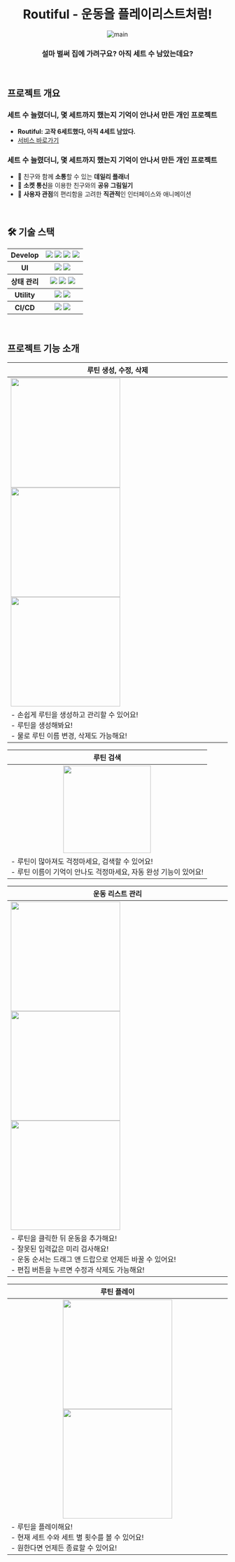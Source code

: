 <div align=center>

# Routiful - 운동을 플레이리스트처럼!
![main](https://github.com/user-attachments/assets/8a1d5db5-38be-4fa7-bf36-f84dc01c47e1)
### 설마 벌써 집에 가려구요? 아직 세트 수 남았는데요?


</div>

<br>

<div align=left>

## 프로젝트 개요
### 세트 수 늘렸더니, 몇 세트까지 했는지 기억이 안나서 만든 개인 프로젝트
- **Routiful: 고작 6세트했다, 아직 4세트 남았다.**
- [서비스 바로가기](https://routiful.vercel.app/)

### 세트 수 늘렸더니, 몇 세트까지 했는지 기억이 안나서 만든 개인 프로젝트
- 📆 친구와 함께 **소통**할 수 있는 **데일리 플래너**
- 📓 **소켓 통신**을 이용한 친구와의 **공유 그림일기**
- 🙋 **사용자 관점**의 편리함을 고려한 **직관적**인 인터페이스와 애니메이션

<br>


## 🛠️ 기술 스택
<table >
  <tr>
    <th>Develop</th>
    <th>
      <img src="https://img.shields.io/badge/REACT-61DAFB?style=flat-square&logo=React&logoColor=white"/> 
      <img src="https://img.shields.io/badge/NEXT-000000?style=flat-square&logo=nextdotjs&logoColor=white"/>
      <img src="https://img.shields.io/badge/TypeScript-3178C6?style=flat-square&logo=TypeScript&logoColor=white"/>
      <img src="https://img.shields.io/badge/PWA-5A0FC8?style=flat-square&logo=PWA&logoColor=white"/>
    </th>
  </tr>
  <tr>
    <th>UI</th>
    <th>
    <img src="https://img.shields.io/badge/SASS-CC6699?style=flat-square&logo=sass&logoColor=white"/> 
    <img src="https://img.shields.io/badge/Framer-0055FF?style=flat-square&logo=framer&logoColor=white"/> 
    </th>
  </tr>
  <tr>
    <th>상태 관리</th>
    <th>
    <img src="https://img.shields.io/badge/Axios-5A29E4?style=flat-square&logo=axios&logoColor=white"/>
    <img src="https://img.shields.io/badge/TanstackQuery-FF4154?style=flat-square&logo=reactquery&logoColor=white"/>
    <img src="https://img.shields.io/badge/Zustand-3f2336?style=flat-square&logo=zustand&logoColor=white"/>
    </th>
  </tr>
  <tr>
    <th>Utility</th>
    <th>
    <img src="https://img.shields.io/badge/ReactHookForm-EC5990?style=flat-square&logo=reacthookform&logoColor=white"/> 
    <img src="https://img.shields.io/badge/classNames-5FA04E?style=flat-square&logo=nodedotjs&logoColor=white"/> 
    </th>
  </tr>
  <tr>
    <th>CI/CD</th>
    <th>
    <img src="https://img.shields.io/badge/GitHubAction-2088FF?style=flat-square&logo=githubactions&logoColor=white"/>
    <img src="https://img.shields.io/badge/Vercel-000000?style=flat-square&logo=vercel&logoColor=white"/>
    </th>
  </tr>
</table>

</div>

<br>
  
## 프로젝트 기능 소개

<div align='center'>

| 루틴 생성, 수정, 삭제 |
| --- |
| <img src="https://github.com/user-attachments/assets/9c27f187-6ef4-49c5-9763-cd3f3990438c" width='250'/>  <img src="https://github.com/user-attachments/assets/5e2b40d0-29fe-4f43-a915-dfad14ecd058" width='250'/> <img src="https://github.com/user-attachments/assets/1fa71a15-0657-45c5-ae39-41a0778b54b1" width='250'/> |
| - 손쉽게 루틴을 생성하고 관리할 수 있어요! <br> - 루틴을 생성해봐요! <br> - 물로 루틴 이름 변경, 삭제도 가능해요! |

| 루틴 검색 |
| --- |
| <div align='center'> <img src="https://github.com/user-attachments/assets/c8fe5da8-4f32-4821-97f7-4318862bb91d" width='200'/> </div> |
| - 루틴이 많아져도 걱정마세요, 검색할 수 있어요! <br> - 루틴 이름이 기억이 안나도 걱정마세요, 자동 완성 기능이 있어요! |

| 운동 리스트 관리 |
| --- |
| <img src="https://github.com/user-attachments/assets/010ef5f9-66d8-4624-aead-888b08c5a905" width='250'/> <img src="https://github.com/user-attachments/assets/a3059325-422c-490c-adaa-a5abaef92fb3" width='250'/> <img src="https://github.com/user-attachments/assets/d12d6dac-17ff-44e7-8b2b-b79ecd8ff27f" width='250'/>  |
| - 루틴을 클릭한 뒤 운동을 추가해요! <br> - 잘못된 입력값은 미리 검사해요! <br> - 운동 순서는 드래그 앤 드랍으로 언제든 바꿀 수 있어요! <br> - 편집 버튼을 누르면 수정과 삭제도 가능해요! |

| 루틴 플레이 |
| --- |
| <div align='center'><img src="https://github.com/user-attachments/assets/ffe75edf-2507-4293-acd7-40e797247365" width='250'/> <img src="https://github.com/user-attachments/assets/252fa5b6-454a-4c35-bc25-f9eb6d15786f" width='250'/> </div>  |
| - 루틴을 플레이해요! <br> - 현재 세트 수와 세트 별 횟수를 볼 수 있어요! <br> - 원한다면 언제든 종료할 수 있어요! |

</div>
